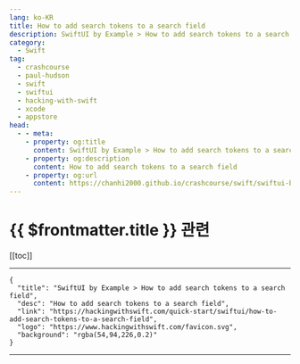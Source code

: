 ```yaml
---
lang: ko-KR
title: How to add search tokens to a search field
description: SwiftUI by Example > How to add search tokens to a search field
category:
  - Swift
tag: 
  - crashcourse
  - paul-hudson
  - swift
  - swiftui
  - hacking-with-swift
  - xcode
  - appstore
head:
  - - meta:
    - property: og:title
      content: SwiftUI by Example > How to add search tokens to a search field
    - property: og:description
      content: How to add search tokens to a search field
    - property: og:url
      content: https://chanhi2000.github.io/crashcourse/swift/swiftui-by-example/10-lists/how-to-add-search-tokens-to-a-search-field.html
---
```


# {{ $frontmatter.title }} 관련

[[toc]]

---

```component VPCard
{
  "title": "SwiftUI by Example > How to add search tokens to a search field",
  "desc": "How to add search tokens to a search field",
  "link": "https://hackingwithswift.com/quick-start/swiftui/how-to-add-search-tokens-to-a-search-field",
  "logo": "https://www.hackingwithswift.com/favicon.svg",
  "background": "rgba(54,94,226,0.2)"
}
```

---

<TagLinks />